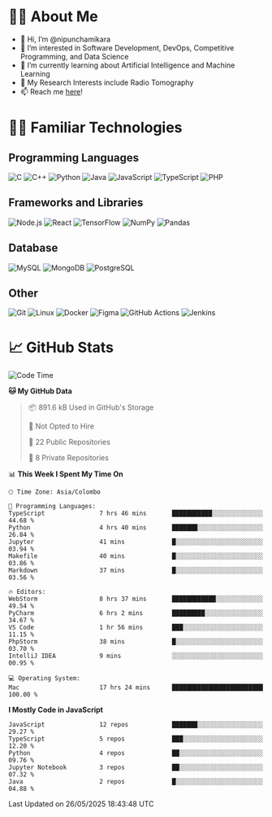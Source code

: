 # 🙋‍♂️ About Me
- 👋 Hi, I’m @nipunchamikara
- 👀 I’m interested in Software Development, DevOps, Competitive Programming, and Data Science
- 🌱 I’m currently learning about Artificial Intelligence and Machine Learning
- 📜 My Research Interests include Radio Tomography
- 📫 Reach me [here](mailto:nipunchamikara@yahoo.com)!

# 👨‍💻 Familiar Technologies

## Programming Languages
![C](https://img.icons8.com/color/48/000000/c-programming.png "C")
![C++](https://img.icons8.com/color/48/000000/c-plus-plus-logo.png "C++")
![Python](https://img.icons8.com/color/48/000000/python.png "Python")
![Java](https://img.icons8.com/color/48/000000/java-coffee-cup-logo.png "Java")
![JavaScript](https://img.icons8.com/color/48/000000/javascript.png "JavaScript")
![TypeScript](https://img.icons8.com/color/48/000000/typescript.png "TypeScript")
![PHP](https://img.icons8.com/officel/48/000000/php-logo.png "PHP")

## Frameworks and Libraries
![Node.js](https://img.icons8.com/color/48/000000/nodejs.png "Node.js")
![React](https://img.icons8.com/officel/48/000000/react.png "React")
![TensorFlow](https://img.icons8.com/color/48/000000/tensorflow.png "TensorFlow")
![NumPy](https://img.icons8.com/color/48/000000/numpy.png "NumPy")
![Pandas](https://img.icons8.com/color/48/000000/pandas.png "Pandas")

## Database
![MySQL](https://img.icons8.com/color/48/000000/mysql-logo.png "MySQL")
![MongoDB](https://img.icons8.com/color/48/000000/mongodb.png "MongoDB")
![PostgreSQL](https://img.icons8.com/color/48/000000/postgreesql.png "PostgreSQL")

## Other
![Git](https://img.icons8.com/color/48/000000/git.png "Git")
![Linux](https://img.icons8.com/color/48/000000/linux.png "Linux")
![Docker](https://img.icons8.com/color/48/000000/docker.png "Docker")
![Figma](https://img.icons8.com/color/48/000000/figma.png "Figma")
![GitHub Actions](https://img.icons8.com/color/48/000000/github.png "GitHub Actions")
![Jenkins](https://img.icons8.com/color/48/000000/jenkins.png "Jenkins")

# 📈 GitHub Stats

<!--START_SECTION:waka-->
![Code Time](http://img.shields.io/badge/Code%20Time-1%2C640%20hrs%2059%20mins-blue)

**🐱 My GitHub Data** 

> 📦 891.6 kB Used in GitHub's Storage 
 > 
> 🚫 Not Opted to Hire
 > 
> 📜 22 Public Repositories 
 > 
> 🔑 8 Private Repositories 
 > 
📊 **This Week I Spent My Time On** 

```text
🕑︎ Time Zone: Asia/Colombo

💬 Programming Languages: 
TypeScript               7 hrs 46 mins       ███████████░░░░░░░░░░░░░░   44.68 % 
Python                   4 hrs 40 mins       ███████░░░░░░░░░░░░░░░░░░   26.84 % 
Jupyter                  41 mins             █░░░░░░░░░░░░░░░░░░░░░░░░   03.94 % 
Makefile                 40 mins             █░░░░░░░░░░░░░░░░░░░░░░░░   03.86 % 
Markdown                 37 mins             █░░░░░░░░░░░░░░░░░░░░░░░░   03.56 % 

🔥 Editors: 
WebStorm                 8 hrs 37 mins       ████████████░░░░░░░░░░░░░   49.54 % 
PyCharm                  6 hrs 2 mins        █████████░░░░░░░░░░░░░░░░   34.67 % 
VS Code                  1 hr 56 mins        ███░░░░░░░░░░░░░░░░░░░░░░   11.15 % 
PhpStorm                 38 mins             █░░░░░░░░░░░░░░░░░░░░░░░░   03.70 % 
IntelliJ IDEA            9 mins              ░░░░░░░░░░░░░░░░░░░░░░░░░   00.95 % 

💻 Operating System: 
Mac                      17 hrs 24 mins      █████████████████████████   100.00 % 
```

**I Mostly Code in JavaScript** 

```text
JavaScript               12 repos            ███████░░░░░░░░░░░░░░░░░░   29.27 % 
TypeScript               5 repos             ███░░░░░░░░░░░░░░░░░░░░░░   12.20 % 
Python                   4 repos             ██░░░░░░░░░░░░░░░░░░░░░░░   09.76 % 
Jupyter Notebook         3 repos             ██░░░░░░░░░░░░░░░░░░░░░░░   07.32 % 
Java                     2 repos             █░░░░░░░░░░░░░░░░░░░░░░░░   04.88 % 
```




 Last Updated on 26/05/2025 18:43:48 UTC
<!--END_SECTION:waka-->

